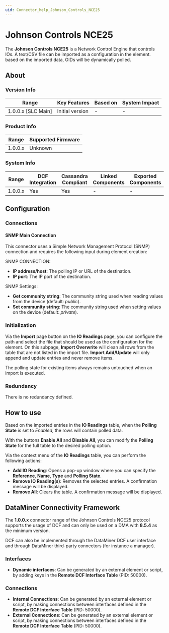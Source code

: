 ```yaml
---
uid: Connector_help_Johnson_Controls_NCE25
---
```


# Johnson Controls NCE25

The **Johnson Controls NCE25** is a Network Control Engine that controls IOs. A text/CSV file can be imported as a configuration in the element. based on the imported data, OIDs will be dynamically polled.

## About

### Version Info

| Range                | Key Features     | Based on     | System Impact     |
|----------------------|------------------|--------------|-------------------|
| 1.0.0.x [SLC Main]   | Initial version  | -            | -                 |

### Product Info

| Range     | Supported Firmware     |
|-----------|------------------------|
| 1.0.0.x   | Unknown                |

### System Info

| Range     | DCF Integration     | Cassandra Compliant     | Linked Components     | Exported Components     |
|-----------|---------------------|-------------------------|-----------------------|-------------------------|
| 1.0.0.x   | Yes                 | Yes                     | -                     | -                       |

## Configuration

### Connections

#### SNMP Main Connection

This connector uses a Simple Network Management Protocol (SNMP) connection and requires the following input during element creation:

SNMP CONNECTION:

- **IP address/host**: The polling IP or URL of the destination.
- **IP port**: The IP port of the destination.

SNMP Settings:

- **Get community string**: The community string used when reading values from the device (default: *public*).
- **Set community string**: The community string used when setting values on the device (default: *private*).

### Initialization

Via the **Import** page button on the **IO Readings** page, you can configure the path and select the file that should be used as the configuration for the element.
On this subpage, **Import Overwrite** will clean all rows from the table that are not listed in the import file. **Import Add/Update** will only append and update entries and never remove items.

The polling state for existing items always remains untouched when an import is executed.

### Redundancy

There is no redundancy defined.

## How to use

Based on the imported entries in the **IO Readings** table, when the **Polling State** is set to *Enabled*, the rows will contain polled data.

With the buttons **Enable All** and **Disable All**, you can modify the **Polling State** for the full table to the desired polling option.

Via the context menu of the **IO Readings** table, you can perform the following actions:

- **Add IO Reading**: Opens a pop-up window where you can specify the **Reference**, **Name**, **Type** and **Polling State**.
- **Remove IO Reading(s)**: Removes the selected entries. A confirmation message will be displayed.
- **Remove All**: Clears the table. A confirmation message will be displayed.

## DataMiner Connectivity Framework

The **1.0.0.x** connector range of the Johnson Controls NCE25 protocol supports the usage of DCF and can only be used on a DMA with **8.5.4** as the minimum version.

DCF can also be implemented through the DataMiner DCF user interface and through DataMiner third-party connectors (for instance a manager).

### Interfaces

- **Dynamic interfaces**: Can be generated by an external element or script, by adding keys in the **Remote DCF Interface Table** (PID: 50000).

### Connections

- **Internal Connections**: Can be generated by an external element or script, by making connections between interfaces defined in the **Remote DCF Interface Table** (PID: 50000).
- **External Connections**: Can be generated by an external element or script, by making connections between interfaces defined in the **Remote DCF Interface Table** (PID: 50000).
